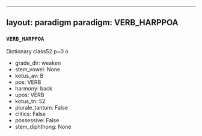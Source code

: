 
---
layout: paradigm
paradigm: VERB_HARPPOA
---
### ` VERB_HARPPOA `

Dictionary class52 p~0 o
* grade_dir: weaken
* stem_vowel: None
* kotus_av: B
* pos: VERB
* harmony: back
* upos: VERB
* kotus_tn: 52
* plurale_tantum: False
* clitics: False
* possessive: False
* stem_diphthong: None
